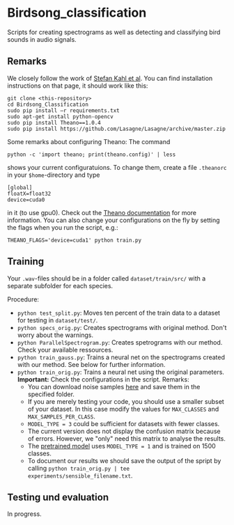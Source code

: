 # Birdsong_classification
Scripts for creating spectrograms as well as detecting and classifying bird sounds in audio signals.

## Remarks
We closely follow the work of [Stefan Kahl et al](https://github.com/kahst/BirdCLEF2017). You can find installation instructions on that page, it should work like this:
```
git clone <this-repository>
cd Birdsong_Classification
sudo pip install –r requirements.txt
sudo apt-get install python-opencv
sudo pip install Theano==1.0.4
sudo pip install https://github.com/Lasagne/Lasagne/archive/master.zip
```

Some remarks about configuring Theano: The command
```
python -c 'import theano; print(theano.config)' | less
```
shows your current configuratuions. To change them, create a file `.theanorc` in your `$home`-directory and type
```
[global]
floatX=float32
device=cuda0
```
in it (to use gpu0). Check out the [Theano documentation](http://deeplearning.net/software/theano/library/config.html) for more information. You can also change your configurations on the fly by setting the flags when you run the script, e.g.:
```
THEANO_FLAGS='device=cuda1' python train.py
```

## Training
Your `.wav`-files should be in a folder called `dataset/train/src/` with a separate subfolder for each species.

Procedure:

- `python test_split.py`: Moves ten percent of the train data to a dataset for testing in `dataset/test/`.
- `python specs_orig.py`: Creates spectrograms with original method. Don't worry about the warnings.
- `python ParallelSpectrogram.py`: Creates spetrograms with our method. Check your available ressources.
- `python train_gauss.py`: Trains a neural net on the spectrograms created with our method. See below for further information.
- `python train_orig.py`: Trains a neural net using the original parameters. **Important:** Check the configurations in the script. Remarks:
  - You can download noise samples [here](https://box.tu-chemnitz.de/index.php/s/SYRXElhPd6QtA0u) and save them in the specified folder.
  - If you are merely testing your code, you should use a smaller subset of your dataset. In this case modify the values for `MAX_CLASSES` and `MAX_SAMPLES_PER_CLASS`.
  - `MODEL_TYPE = 3` could be sufficient for datasets with fewer classes.
  - The current version does not display the confusion matrix because of errors. However, we "only" need this matrix to analyse the results.
  - The [pretrained model](https://box.tu-chemnitz.de/index.php/s/iPUsAA94KPtWaVf) uses `MODEL_TYPE = 1` and is trained on 1500 classes.
  - To document our results we should save the output of the spript by calling `python train_orig.py | tee experiments/sensible_filename.txt`.

## Testing und evaluation
In progress.

